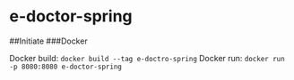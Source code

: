 # e-doctor-spring
##Initiate
###Docker

Docker build: `docker build --tag e-doctro-spring`
Docker run: `docker run -p 8080:8080 e-doctor-spring`
